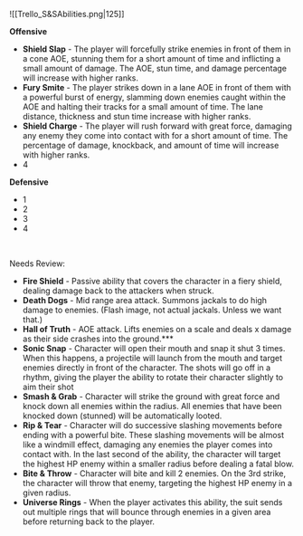![[Trello_S&SAbilities.png|125]]

**Offensive**

-   **Shield Slap** - The player will forcefully strike enemies in front of them in a cone AOE, stunning them for a short amount of time and inflicting a small amount of damage. The AOE, stun time, and damage percentage will increase with higher ranks.
-   **Fury Smite** - The player strikes down in a lane AOE in front of them with a powerful burst of energy, slamming down enemies caught within the AOE and halting their tracks for a small amount of time. The lane distance, thickness and stun time increase with higher ranks.
-   **Shield Charge** - The player will rush forward with great force, damaging any enemy they come into contact with for a short amount of time. The percentage of damage, knockback, and amount of time will increase with higher ranks.
-   4

**Defensive**

-   1
-   2
-   3
-   4

‌

Needs Review:

-   **Fire Shield** - Passive ability that covers the character in a fiery shield, dealing damage back to the attackers when struck.
-   **Death Dogs** - Mid range area attack. Summons jackals to do high damage to enemies. (Flash image, not actual jackals. Unless we want that.)
-   **Hall of Truth** - AOE attack. Lifts enemies on a scale and deals x damage as their side crashes into the ground.***
-   **Sonic Snap** - Character will open their mouth and snap it shut 3 times. When this happens, a projectile will launch from the mouth and target enemies directly in front of the character. The shots will go off in a rhythm, giving the player the ability to rotate their character slightly to aim their shot
-   **Smash & Grab** - Character will strike the ground with great force and knock down all enemies within the radius. All enemies that have been knocked down (stunned) will be automatically looted.
-   **Rip & Tear** - Character will do successive slashing movements before ending with a powerful bite. These slashing movements will be almost like a windmill effect, damaging any enemies the player comes into contact with. In the last second of the ability, the character will target the highest HP enemy within a smaller radius before dealing a fatal blow.
-   **Bite & Throw** - Character will bite and kill 2 enemies. On the 3rd strike, the character will throw that enemy, targeting the highest HP enemy in a given radius.
-   **Universe Rings** - When the player activates this ability, the suit sends out multiple rings that will bounce through enemies in a given area before returning back to the player.